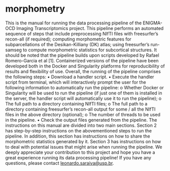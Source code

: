# morphometry

This is the manual for running the data processing pipeline of the ENIGMA-OCD Imaging Transcriptomics project. This pipeline performs an automated sequence of steps that include preprocessing NIfTI files with freesurfer’s recon-all (if required); computing morphometric features for subparcellations of the Desikan-Killiany (DK) atlas; using freesurfer’s run-samseg to compute morphometric statistics for subcortical structures. It should be noted that the pipeline builds upon scripts developed by Rafael Romero-Garcia et al [1]. Containerized versions of the pipeline have been developed both in the Docker and Singularity platforms for reproducibility of results and flexibility of use. 			Overall, the running of the pipeline comprises the following steps:
•	Download a handler script.
•	Execute the handler script from terminal, which will interactively prompt the user for the following information to automatically run the pipeline:
o	Whether Docker or Singularity will be used to run the pipeline (if just one of them is installed in the server, the handler script will automatically use it to run the pipeline);
o	The full path to a directory containing NIfTI files;
o	The full path to a directory containing freesurfer’s recon-all output for some / all the NIfTI files in the above directory (optional);
o	The number of threads to be used in the pipeline.
•	Check the output files generated from the pipeline.
The instructions on this manual are divided into two main sections. Section 2 has step-by-step instructions on the abovementioned steps to run the pipeline. In addition, this section has instructions on how to share the morphometric statistics generated by it. Section 3 has instructions on how to deal with potential issues that might arise when running the pipeline. 
We deeply appreciate your contribution to this project and hope you have a great experience running its data processing pipeline! If you have any questions, please contact leonardo.saraiva@usp.br. 


